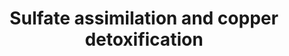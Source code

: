 ---
annotations:
- id: PW:0001311
  parent: classic metabolic pathway
  type: Pathway Ontology
  value: sulfate assimilation pathway
- id: PW:0001002
  parent: regulatory pathway
  type: Pathway Ontology
  value: copper homeostasis pathway
- id: PW:0001078
  parent: classic metabolic pathway
  type: Pathway Ontology
  value: cysteine and methionine metabolic pathway
authors:
- Simon schmidt
- DeSl
- Egonw
- MaintBot
description: Sulfate assimilation pathway in S. cerevisiae and potential interaction
  with copper assimilation and detoxification
last-edited: 2020-12-22
organisms:
- Saccharomyces cerevisiae
redirect_from:
- /index.php/Pathway:WP4173
- /instance/WP4173
- /instance/WP4173_r114094
revision: r114094
schema-jsonld:
- '@context': https://schema.org/
  '@id': https://wikipathways.github.io/pathways/WP4173.html
  '@type': Dataset
  creator:
    '@type': Organization
    name: WikiPathways
  description: Sulfate assimilation pathway in S. cerevisiae and potential interaction
    with copper assimilation and detoxification
  keywords:
  - 3 NADP
  - 3 NADPH
  - ADP
  - APS
  - ATP
  - CYS3
  - CYS4
  - Ca(2+)
  - Cystathionine
  - ECM17
  - FET3
  - FRE1
  - FTR1
  - L-homoserine
  - L-threonine
  - MET10
  - MET14
  - MET16
  - MET17
  - MET2
  - MET3
  - NADPH
  - O-Acetylhomoserine
  - O-phospho-L-homoserine
  - PAPS
  - SO4(2-)
  - SSU1
  - STR2
  - STR3
  - SUL1
  - THR1
  - THR4
  - acetic acid
  - adenosine 3'5'-bisphosphate
  - copper sulfide
  - copper(1+) ion
  - copper(2+) ion
  - cysteine
  - homocysteine
  - hydrogen sulfide
  - pyrophosphate
  - sulfite
  license: CC0
  name: Sulfate assimilation and copper detoxification
seo: CreativeWork
title: Sulfate assimilation and copper detoxification
wpid: WP4173
---